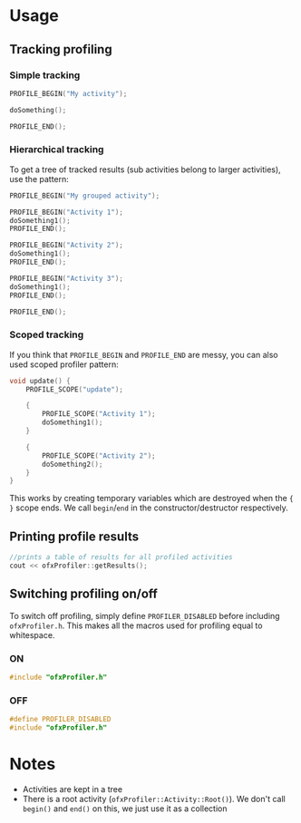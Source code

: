 # Usage

## Tracking profiling

### Simple tracking

```c++
PROFILE_BEGIN("My activity");

doSomething();

PROFILE_END();
```

### Hierarchical tracking

To get a tree of tracked results (sub activities belong to larger activities), use the pattern:

```c++
PROFILE_BEGIN("My grouped activity");

PROFILE_BEGIN("Activity 1");
doSomething1();
PROFILE_END();

PROFILE_BEGIN("Activity 2");
doSomething1();
PROFILE_END();

PROFILE_BEGIN("Activity 3");
doSomething1();
PROFILE_END();

PROFILE_END();
```

### Scoped tracking

If you think that `PROFILE_BEGIN` and `PROFILE_END` are messy, you can also used scoped profiler pattern:

```c++
void update() {
	PROFILE_SCOPE("update");

	{
		PROFILE_SCOPE("Activity 1");
		doSomething1();
	}

	{
		PROFILE_SCOPE("Activity 2");
		doSomething2();
	}
}
```

This works by creating temporary variables which are destroyed when the `{ }` scope ends. We call `begin`/`end` in the constructor/destructor respectively.

## Printing profile results

```c++
//prints a table of results for all profiled activities
cout << ofxProfiler::getResults();
```

## Switching profiling on/off

To switch off profiling, simply define `PROFILER_DISABLED` before including `ofxProfiler.h`.
This makes all the macros used for profiling equal to whitespace.

### ON

```c++
#include "ofxProfiler.h"
```

### OFF

```c++
#define PROFILER_DISABLED
#include "ofxProfiler.h"
```

# Notes

* Activities are kept in a tree
* There is a root activity (`ofxProfiler::Activity::Root()`). We don't call `begin()` and `end()` on this, we just use it as a collection